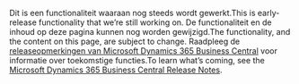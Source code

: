 <span data-ttu-id="c5ee8-101">Dit is een functionaliteit waaraan nog steeds wordt gewerkt.</span><span class="sxs-lookup"><span data-stu-id="c5ee8-101">This is early-release functionality that we’re still working on.</span></span> <span data-ttu-id="c5ee8-102">De functionaliteit en de inhoud op deze pagina kunnen nog worden gewijzigd.</span><span class="sxs-lookup"><span data-stu-id="c5ee8-102">The functionality, and the content on this page, are subject to change.</span></span> <span data-ttu-id="c5ee8-103">Raadpleeg de [releaseopmerkingen van Microsoft Dynamics 365 Business Central](https://go.microsoft.com/fwlink/?linkid=2047422) voor informatie over toekomstige functies.</span><span class="sxs-lookup"><span data-stu-id="c5ee8-103">To learn what’s coming, see the [Microsoft Dynamics 365 Business Central Release Notes](https://go.microsoft.com/fwlink/?linkid=2047422).</span></span>